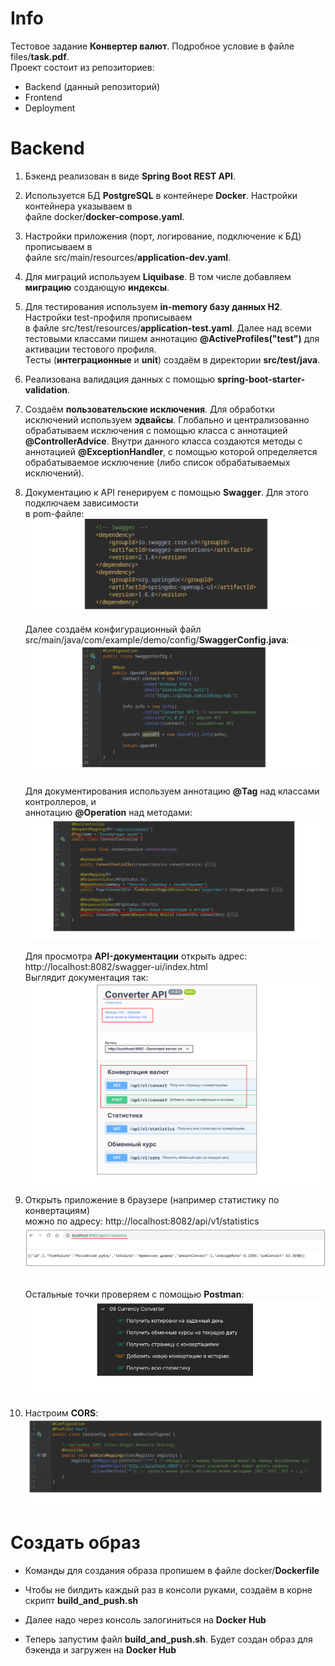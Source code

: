 # Info

Тестовое задание **Конвертер валют**. Подробное условие в файле files/**task.pdf**.  
Проект состоит из репозиториев:
- Backend (данный репозиторий)
- Frontend
- Deployment

# Backend

1. Бэкенд реализован в виде **Spring Boot REST API**.

2. Используется БД **PostgreSQL** в контейнере **Docker**. Настройки контейнера указываем в  
   файле docker/**docker-compose.yaml**.

3. Настройки приложения (порт, логирование, подключение к БД) прописываем в  
   файле src/main/resources/**application-dev.yaml**.

4. Для миграций используем **Liquibase**. В том числе добавляем **миграцию** создающую **индексы**.
   
5. Для тестирования используем **in-memory базу данных H2**. Настройки test-профиля прописываем  
   в файле src/test/resources/**application-test.yaml**. Далее над всеми тестовыми классами пишем
   аннотацию **@ActiveProfiles("test")** для активации тестового профиля.  
   Тесты (**интеграционные** и **unit**) создаём в директории **src/test/java**.

6. Реализована валидация данных с помощью **spring-boot-starter-validation**.

7. Создаём **пользовательские исключения**. Для обработки исключений используем **эдвайсы**. Глобально и
   централизованно обрабатываем исключения с помощью класса с аннотацией **@ControllerAdvice**. Внутри данного
   класса создаются методы с аннотацией **@ExceptionHandler**, с помощью которой определяется
   обрабатываемое исключение (либо список обрабатываемых исключений).

8. Документацию к API генерируем с помощью **Swagger**. Для этого подключаем зависимости  
   в pom-файле:  
   ![](https://github.com/aleksey-nsk/currency_converter_backend/blob/master/screenshots/01_1_swagger.png)  

   Далее создаём конфигурационный файл  
   src/main/java/com/example/demo/config/**SwaggerConfig.java**:  
   ![](https://github.com/aleksey-nsk/currency_converter_backend/blob/master/screenshots/01_2_config.png)  

   Для документирования используем аннотацию **@Tag** над классами контроллеров, и  
   аннотацию **@Operation** над методами:  
   ![](https://github.com/aleksey-nsk/currency_converter_backend/blob/master/screenshots/01_3_controller.png)  

   Для просмотра **API-документации** открыть адрес: http://localhost:8082/swagger-ui/index.html  
   Выглядит документация так:  
   ![](https://github.com/aleksey-nsk/currency_converter_backend/blob/master/screenshots/01_4_doc.png)  

9. Открыть приложение в браузере (например статистику по конвертациям)  
   можно по адресу: http://localhost:8082/api/v1/statistics    
   ![](https://github.com/aleksey-nsk/currency_converter_backend/blob/master/screenshots/02_1_browser.png)  

   Остальные точки проверяем с помощью **Postman**:  
   ![](https://github.com/aleksey-nsk/currency_converter_backend/blob/master/screenshots/02_2_postman.png)  

10. Настроим **CORS**:  
    ![](https://github.com/aleksey-nsk/currency_converter_backend/blob/master/screenshots/03_cors.png)  

# Создать образ

- Команды для создания образа пропишем в файле docker/**Dockerfile**

- Чтобы не билдить каждый раз в консоли руками, создаём в корне скрипт **build_and_push.sh**

- Далее надо через консоль залогиниться на **Docker Hub**

- Теперь запустим файл **build_and_push.sh**. Будет создан образ для бэкенда и загружен на **Docker Hub**
